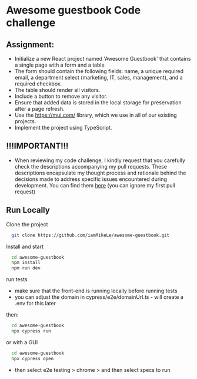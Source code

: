 # Awesome guestbook Code challenge

## Assignment:

- Initialize a new React project named 'Awesome Guestbook' that contains a single page with a form and a table
- The form should contain the following fields: name, a unique required email, a department select (marketing, IT, sales, management), and a required checkbox.
- The table should render all visitors.
- Include a button to remove any visitor.
- Ensure that added data is stored in the local storage for preservation after a page refresh.
- Use the https://mui.com/ library, which we use in all of our existing projects.
- Implement the project using TypeScript.

## !!!IMPORTANT!!!

- When reviewing my code challenge, I kindly request that you carefully check the descriptions accompanying my pull requests. These descriptions encapsulate my thought process and rationale behind the decisions made to address specific issues encountered during development. You can find them [here](https://github.com/iamMikeLe/awesome-guestbook/pulls?q=is%3Apr+is%3Aclosed) (you can ignore my first pull request)

## Run Locally

Clone the project

```bash
  git clone https://github.com/iamMikeLe/awesome-guestbook.git
```

Install and start

```bash
  cd awesome-guestbook
  npm install
  npm run dev
```

run tests

- make sure that the front-end is running locally before running tests
- you can adjust the domain in cypress/e2e/domainUrl.ts - will create a .env for this later

then:

```bash
  cd awesome-guestbook
  npx cypress run
```

or with a GUI

```bash
  cd awesome-guestbook
  npx cypress open
```

- then select e2e testing > chrome > and then select specs to run
